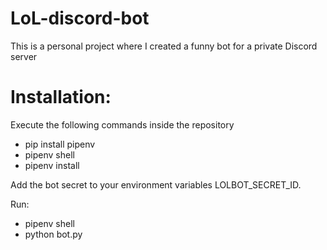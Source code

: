 # LoL-discord-bot
This is a personal project where I created a funny bot for a private Discord server

# Installation: 
Execute the following commands inside the repository
- pip install pipenv
- pipenv shell
- pipenv install

Add the bot secret to your environment variables LOLBOT_SECRET_ID.

Run:
- pipenv shell
- python bot.py
